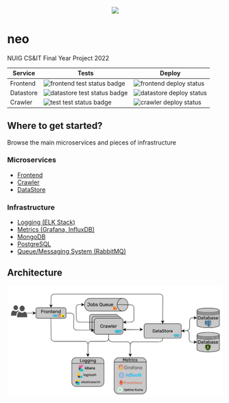 <p align="center">
 <img width="20%" src="https://i.imgur.com/3DH7xYd.png">
</p>


# neo

NUIG CS&IT Final Year Project 2022


| Service     | Tests | Deploy |  
| ----------- | ----------- | ----------- |
| Frontend      | ![frontend test status badge](https://github.com/IamCathal/neo/actions/workflows/buildFrontEnd.yml/badge.svg) |  ![frontend deploy status](https://github.com/IamCathal/neo/actions/workflows/deployFrontend.yml/badge.svg) |  
| Datastore | ![datastore test status badge](https://github.com/IamCathal/neo/actions/workflows/buildDatastore.yml/badge.svg) | ![datastore deploy status](https://github.com/IamCathal/neo/actions/workflows/deployDataStore.yml/badge.svg)  |
| Crawler      | ![test test status badge](https://github.com/IamCathal/neo/actions/workflows/buildCrawler.yml/badge.svg) | ![crawler deploy status](https://github.com/IamCathal/neo/actions/workflows/deployCrawler.yml/badge.svg)  |  

## Where to get started?

Browse the main microservices and pieces of infrastructure

### Microservices

* [Frontend](services/frontend)
* [Crawler](services/crawler)
* [DataStore](services/data)

### Infrastructure

* [Logging (ELK Stack)](infrastructure/elk)
* [Metrics (Grafana, InfluxDB)](infrastructure/grafana)
* [MongoDB](infrastructure/mongoDB)
* [PostgreSQL](infrastructure/postgresql)
* [Queue/Messaging System (RabbitMQ)](infrastructure/rabbitMQ)



## Architecture

![Architecture diagram](services/frontend/static/images/NeoArchitectureFinal.png)
